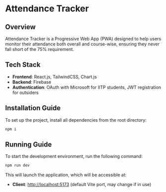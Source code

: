 # Attendance Tracker

## Overview

Attendance Tracker is a Progressive Web App (PWA) designed to help users monitor their attendance both overall and course-wise, ensuring they never fall short of the 75% requirement.

## Tech Stack

- **Frontend**: React.js, TailwindCSS, Chart.js
- **Backend**: Firebase
- **Authentication**: OAuth with Microsoft for IITP students, JWT registration for outsiders

## Installation Guide

To set up the project, install all dependencies from the root directory:

```bash
npm i
```

## Running Guide

To start the development environment, run the following command:

```bash
npm run dev
```

This will launch the application, which will be accessible at:

- **Client**: [http://localhost:5173](http://localhost:5173) (default Vite port, may change if in use)
